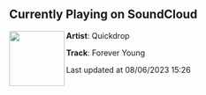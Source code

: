 ## Currently Playing on SoundCloud

[<img align="left" width="100" src="https://i1.sndcdn.com/artworks-diahlyUqYOLNwt3J-RzyFPA-t500x500.jpg">](https://soundcloud.com/quickdropmusic/forever-young)

**Artist**: Quickdrop 

**Track**: Forever Young

Last updated at 08/06/2023 15:26
